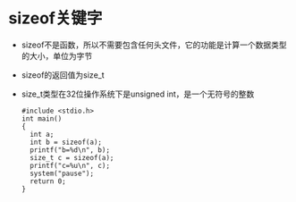 # sizeof关键字

- sizeof不是函数，所以不需要包含任何头文件，它的功能是计算一个数据类型的大小，单位为字节

- sizeof的返回值为size_t

- size_t类型在32位操作系统下是unsigned int，是一个无符号的整数

  ```
  #include <stdio.h>
  int main()
  {
  	int a;
  	int b = sizeof(a);
  	printf("b=%d\n", b);
  	size_t c = sizeof(a);
  	printf("c=%u\n", c);
  	system("pause");
  	return 0;
  }
  ```

